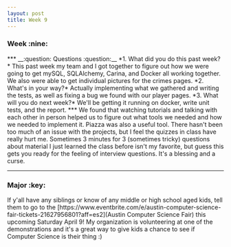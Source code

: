 ```yaml
---
layout: post
title: Week 9
---
```

<h3>Week :nine: </h3>
***  
__:question: Questions :question:__  
*1. What did you do this past week?*  
   This past week my team and I got together to figure out how we were going to get mySQL, SQLAlchemy, Carina, and Docker all working together. We also were able to get individual pictures for the crimes pages.   
*2. What's in your way?*  
   Actually implementing what we gathered and writing the tests, as well as fixing a bug we found with our player pages.   
*3. What will you do next week?*  
   We'll be getting it running on docker, write unit tests, and the report.   
***  
   We found that watching tutorials and talking with each other in person helped us to figure out what tools we needed and how we needed to implement it. Piazza was also a useful tool.
   There hasn't been too much of an issue with the projects, but I feel the quizzes in class have really hurt me. Sometimes 3 minutes for 3 (sometimes tricky) questions about material I just learned the class before isn't my favorite, but guess this gets you ready for the feeling of interview questions. It's a blessing and a curse.
  
***  
<h3> Major :key: </h3>  
If y'all have any siblings or know of any middle or high school aged kids, tell them to go to the [https://www.eventbrite.com/e/austin-computer-science-fair-tickets-21627956801?aff=es2](Austin Computer Science Fair) this upcoming Saturday April 9! My organization is volunteering at one of the demonstrations and it's a great way to give kids a chance to see if Computer Science is their thing :)    
